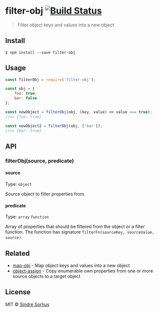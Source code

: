 # filter-obj [![Build Status](https://travis-ci.org/sindresorhus/filter-obj.svg?branch=master)](https://travis-ci.org/sindresorhus/filter-obj)

> Filter object keys and values into a new object


## Install

```
$ npm install --save filter-obj
```


## Usage

```js
const filterObj = require('filter-obj');

const obj = {
	foo: true,
	bar: false
};

const newObject = filterObj(obj, (key, value) => value === true);
//=> {foo: true}

const newObject2 = filterObj(obj, ['bar']);
//=> {bar: true}
```


## API

### filterObj(source, predicate)

#### source

Type: `object`

Source object to filter properties from.

#### predicate

Type: `array` `function`

Array of properties that should be filtered from the object or a filter function. The function has signature `filterFn(sourceKey, sourceValue, source)`.


## Related

- [map-obj](https://github.com/sindresorhus/map-obj) - Map object keys and values into a new object
- [object-assign](https://github.com/sindresorhus/object-assign) - Copy enumerable own properties from one or more source objects to a target object


## License

MIT © [Sindre Sorhus](http://sindresorhus.com)
